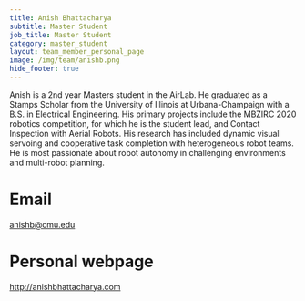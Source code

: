 ```yaml
---
title: Anish Bhattacharya
subtitle: Master Student
job_title: Master Student
category: master_student
layout: team_member_personal_page
image: /img/team/anishb.png
hide_footer: true
---
```


Anish is a 2nd year Masters student in the AirLab. He graduated as a Stamps Scholar from the University of Illinois at Urbana-Champaign with a B.S. in Electrical Engineering.
His primary projects include the MBZIRC 2020 robotics competition, for which he is the student lead, and Contact Inspection with Aerial Robots. His research has included dynamic visual servoing and cooperative task completion with heterogeneous robot teams. He is most passionate about robot autonomy in challenging environments and multi-robot planning.

# Email #
anishb@cmu.edu

# Personal webpage #
<a href="http://anishbhattacharya.com" target="_blank">http://anishbhattacharya.com</a>
